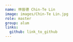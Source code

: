 ```yaml
---
name: 林晉德 Chin-Te Lin 
image: images/Chin-Te Lin.jpg 
role: master
group: alum
links:
  github: link_to_github 
---
```

